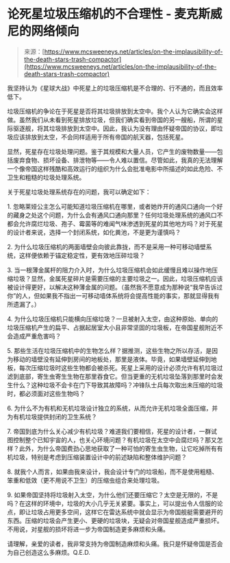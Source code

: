 <!--yml

category: 未分类

date: 2024-05-27 15:01:47

-->

# 论死星垃圾压缩机的不合理性 - 麦克斯威尼的网络倾向

> 来源：[https://www.mcsweeneys.net/articles/on-the-implausibility-of-the-death-stars-trash-compactor](https://www.mcsweeneys.net/articles/on-the-implausibility-of-the-death-stars-trash-compactor)

我坚持认为《星球大战》中死星上的垃圾压缩机是不合理的、行不通的，而且效率低下。

垃圾压缩机的争论在于死星是否将其垃圾排放到太空中。我个人认为它确实会这样做。虽然我们从未看到死星排放垃圾，但我们确实看到帝国的另一艘船，所谓的星际驱逐舰，将其垃圾排放到太空中。因此，我认为没有理由怀疑帝国的协议，即垃圾应该排放到太空，不会同样适用于所有帝国的航天器，包括死星。

显然，死星存在垃圾处理问题。鉴于其规模和大量人员，它产生的废物数量——包括废弃食物、损坏设备、排泄物等——令人难以置信。尽管如此，我真的无法理解一个像帝国这样残酷和高效运行的组织为什么会批准电影中所描述的如此危险、不卫生和粗糙的垃圾处理系统。

关于死星垃圾处理系统存在的问题，我可以确定如下：

1\. 忽略莱娅公主怎么可能知道垃圾压缩机在哪里，或者她炸开的通风口通向一个好的藏身之处这个问题，为什么会有通风口通向那里？任何垃圾处理系统的通风口不都会允许腐烂垃圾、孢子、霉菌等的难闻气味渗透到死星的其他地方吗？对于死星的设计者来说，选择一个封闭系统，如化粪池，不是更为谨慎吗？

2\. 为什么垃圾压缩机的两面墙壁会向彼此靠拢，而不是采用一种可移动墙壁系统，这样便依赖于锚定稳定性，更有效地压碎垃圾？

3\. 当一根薄金属杆的阻力介入时，为什么垃圾压缩机会如此缓慢且难以操作地压缩垃圾？显然，金属死星碎片是需要压缩的主要垃圾之一。因此，垃圾压缩机应该被设计得更好，以解决这种薄金属的问题。（虽然我不愿意成为那种说“我早告诉过你”的人，但如果我不指出一可移动墙体系统将会提高性能的事实，那就显得我有所遗漏了。）

4\. 为什么垃圾压缩机只能横向压缩垃圾？一旦被射入太空，由这种原始、单向的垃圾压缩机产生的扁平、占据起居室大小且非常坚固的垃圾板，在帝国星舰附近不会造成严重危害吗？

5\. 那些生活在垃圾压缩机中的生物怎么样？据推测，这些生物之所以存活，是因为移动的墙壁没有延伸到房间的地板处，那里是液体。毕竟，如果墙壁延伸到地板，每次压缩垃圾时这些生物都会被杀死。死星上采用的设计必须允许有机垃圾过滤到底部，寄生虫寄生生物在那里吞食它。但当更重的无机垃圾坠落到那里时会发生什么？这种垃圾不会卡在门下导致其故障吗？冲锋队士兵每次取出未压缩的垃圾时，都必须面对这些生物吗？

6\. 为什么不为有机和无机垃圾设计独立的系统，从而允许无机垃圾全面压缩，并为有机垃圾提供封闭的卫生系统？

7\. 帝国到底为什么关心减少有机垃圾？难道我们要相信，死星的设计者，一群试图控制整个已知宇宙的人，也关心环境问题？有机垃圾在太空中会腐烂吗？那又怎样？此外，为什么帝国费劲心思地获取了一种可怕的寄生虫生物，让它吃掉所有有机垃圾，特别是考虑到压缩装置设计中的前述缺陷和整体维护问题？

8\. 就我个人而言，如果由我来设计，我会设计专门的垃圾船，而不是使用粗糙、笨重和低效（更不用说不卫生）的压缩虫组合来处理垃圾。

9\. 如果帝国坚持将垃圾射入太空，为什么他们还要压缩它？太空是无限的，不是吗？在这样的环境中，垃圾的大小几乎无关紧要。事实上，可以提出令人信服的论点，即让垃圾占用更多空间，这样它在雷达系统中就会显示为帝国舰艇需要避开的东西。压缩的垃圾会产生更小、更硬的垃圾块，无疑会对帝国星舰造成严重损坏。不用说，对星舰的损坏将进一步为帝国制造更多麻烦和头痛。

请理解，亲爱的读者，我非常支持为帝国制造麻烦和头痛。我只是怀疑帝国是否会为自己创造这么多麻烦。Q.E.D.
